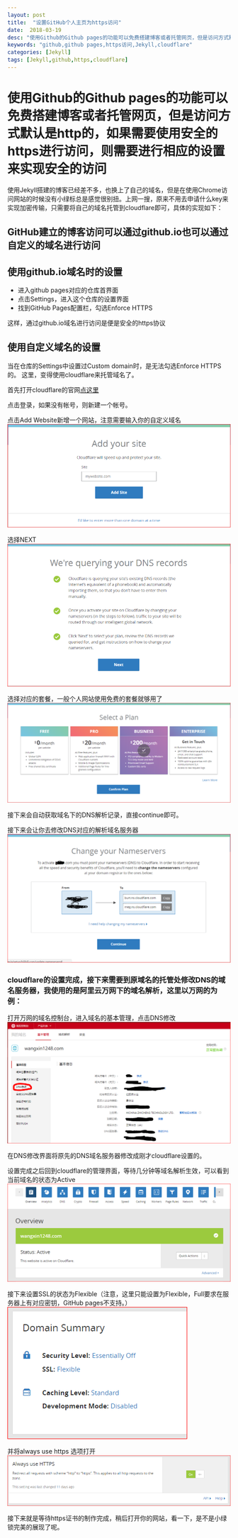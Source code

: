 ```yaml
---
layout: post
title:  "设置GitHub个人主页为https访问"
date:  2018-03-19
desc: "使用Github的Github pages的功能可以免费搭建博客或者托管网页，但是访问方式默认是http的，如果需要使用安全的https进行访问，则需要进行相应的设置来实现安全的访问"
keywords: "github,github pages,https访问,Jekyll,cloudflare"
categories: [Jekyll]
tags: [Jekyll,github,https,cloudflare]
---
```

# 使用Github的Github pages的功能可以免费搭建博客或者托管网页，但是访问方式默认是http的，如果需要使用安全的https进行访问，则需要进行相应的设置来实现安全的访问


使用Jekyll搭建的博客已经差不多，也换上了自己的域名，但是在使用Chrome访问网站的时候没有小绿标总是感觉很别扭。上网一搜，原来不用去申请什么key来实现加密传输，只需要将自己的域名托管到cloudflare即可，具体的实现如下：


## GitHub建立的博客访问可以通过github.io也可以通过自定义的域名进行访问

## 使用github.io域名时的设置

* 进入github pages对应的仓库首界面
* 点击Settings，进入这个仓库的设置界面
* 找到GitHub Pages配置栏，勾选Enforce HTTPS

这样，通过github.io域名进行访问是便是安全的https协议

## 使用自定义域名的设置
当在仓库的Settings中设置过Custom domain时，是无法勾选Enforce HTTPS的。 这里，变得使用cloudflare来托管域名了。

首先打开cloudflare的官网[点这里](https://support.cloudflare.com/)

点击登录，如果没有帐号，则新建一个帐号。

点击Add Website新增一个网站，注意需要输入你的自定义域名
![添加网站](/assets/images/2018-03/addsite.PNG)

选择NEXT
![添加网站](/assets/images/2018-03/next.PNG)

选择对应的套餐，一般个人网站使用免费的套餐就够用了
![选择套餐](/assets/images/2018-03/选择套餐.PNG)

接下来会自动获取域名下的DNS解析记录，直接continue即可。

接下来会让你去修改DNS对应的解析域名服务器
![域名服务器](/assets/images/2018-03/域名服务器.PNG)

### cloudflare的设置完成，接下来需要到原域名的托管处修改DNS的域名服务器，我使用的是阿里云万网下的域名解析，这里以万网的为例：

打开万网的域名控制台，进入域名的基本管理，点击DNS修改
![域名服务器](/assets/images/2018-03/自定义DNS.PNG)

在DNS修改界面将原先的DNS域名服务器修改成刚才cloudflare设置的。

设置完成之后回到cloudflare的管理界面，等待几分钟等域名解析生效，可以看到当前域名的状态为Active
![域名状态](/assets/images/2018-03/域名状态.PNG)

接下来设置SSL的状态为Flexible（注意，这里只能设置为Flexible，Full要求在服务器上有对应密钥，GitHub pages不支持。）
![SSL](/assets/images/2018-03/SSL.PNG)

并将always use https 选项打开
![always use https](/assets/images/2018-03/always.PNG)

接下来就是等待https证书的制作完成，稍后打开你的网站，看一下，是不是小绿锁完美的展现了呢。